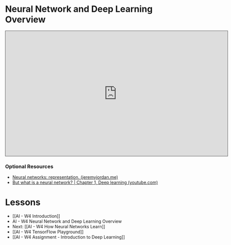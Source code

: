 
# Neural Network and Deep Learning Overview

<iframe src="https://egator.hosted.panopto.com/Panopto/Pages/Embed.aspx?id=5bbe984f-fc63-405d-a1bf-b158004553f4&autoplay=false&offerviewer=true&showtitle=true&showbrand=true&captions=false&interactivity=all" height="405" width="720" style="border: 1px solid #464646;" allowfullscreen allow="autoplay" aria-label="Panopto Embedded Video Player" aria-description="Neural Networks and Deep Learning Overview" ></iframe>

### Optional Resources
- [Neural networks: representation. (jeremyjordan.me)](https://www.jeremyjordan.me/intro-to-neural-networks/)
- [But what is a neural network? | Chapter 1, Deep learning (youtube.com)](https://www.youtube.com/watch?v=aircAruvnKk&ab_channel=3Blue1Brown)

# Lessons
- [[AI - W4 Introduction]]
- AI - W4 Neural Network and Deep Learning Overview
- Next: [[AI - W4 How Neural Networks Learn]]
- [[AI - W4 TensorFlow Playground]]
- [[AI - W4 Assignment - Introduction to Deep Learning]]